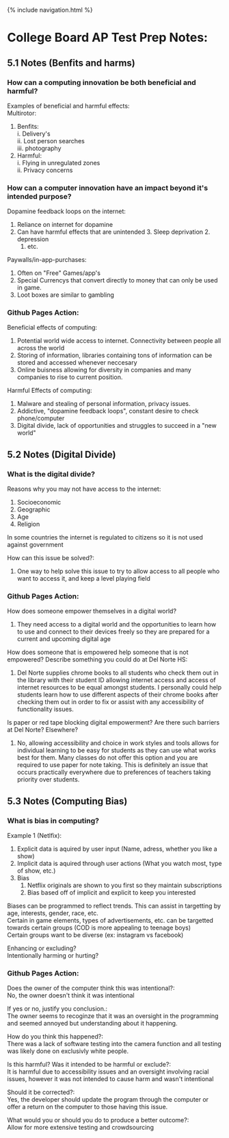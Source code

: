 {% include navigation.html %}

# College Board AP Test Prep Notes:

## 5.1 Notes (Benfits and harms) 
### How can a computing innovation be both beneficial and harmful?  
Examples of beneficial and harmful effects:  
Multirotor:  
  1. Benfits:  
       i. Delivery's  
       ii. Lost person searches  
       iii. photography  
  2. Harmful:  
       i. Flying in unregulated zones  
       ii. Privacy concerns  

### How can a computer innovation have an impact beyond it's intended purpose?  
Dopamine feedback loops on the internet:  
   1. Reliance on internet for dopamine  
   2. Can have harmful effects that are unintended
      3. Sleep deprivation
      2. depression  
      1. etc.  

Paywalls/in-app-purchases:  
   1. Often on "Free" Games/app's
   2. Special Currencys that convert directly to money that can only be used in game.
   3. Loot boxes are similar to gambling

### Github Pages Action:  
Beneficial effects of computing: 
   1. Potential world wide access to internet. Connectivity between people all across the world
   2. Storing of information, libraries containing tons of information can be stored and accessed whenever neccesary
   3. Online buisness allowing for diversity in companies and many companies to rise to current position. 

Harmful Effects of computing: 
   1. Malware and stealing of personal information, privacy issues. 
   2. Addictive, "dopamine feedback loops", constant desire to check phone/computer
   3. Digital divide, lack of opportunities and struggles to succeed in a "new world"

## 5.2 Notes (Digital Divide)  
### What is the digital divide?  
Reasons why you may not have access to the internet:
   1. Socioeconomic
   2. Geographic
   3. Age
   4. Religion

In some countries the internet is regulated to citizens so it is not used against government  

How can this issue be solved?:  
   1. One way to help solve this issue to try to allow access to all people who want to access it, and keep a level playing field

### Github Pages Action:  
How does someone empower themselves in a digital world?  
   1. They need access to a digital world and the opportunities to learn how to use and connect to their devices freely so they are prepared for a current and upcoming digital age

How does someone that is empowered help someone that is not empowered? Describe something you could do at Del Norte HS:  
   1. Del Norte supplies chrome books to all students who check them out in the library with their student ID allowing internet access and access of internet resources to be equal amongst students. I personally could help students learn how to use different aspects of their chrome books after checking them out in order to fix or assist with any accessibility of functionality issues. 

Is paper or red tape blocking digital empowerment? Are there such barriers at Del Norte? Elsewhere?  
   1. No, allowing accessibility and choice in work styles and tools allows for individual learning to be easy for students as they can use what works best for them. Many classes do not offer this option and you are required to use paper for note taking. This is definitely an issue that occurs practically everywhere due to preferences of teachers taking priority over students. 

## 5.3 Notes (Computing Bias)
### What is bias in computing?  

Example 1 (Netlfix):  
   1. Explicit data is aquired by user input (Name, adress, whether you like a show)  
   2. Implicit data is aquired through user actions (What you watch most, type of show, etc.)  
   3. Bias  
      1. Netflix originals are shown to you first so they maintain subscriptions  
      2. Bias based off of implicit and explicit to keep you interested  

Biases can be programmed to reflect trends. This can assist in targetting by age, interests, gender, race, etc.  
Certain in game elements, types of advertisements, etc. can be targetted towards certain groups (COD is more appealing to teenage boys)  
Certain groups want to be diverse (ex: instagram vs facebook)  


Enhancing or excluding?  
Intentionally harming or hurting?  

### Github Pages Action: 
Does the owner of the computer think this was intentional?:  
   No, the owner doesn't think it was intentional  
   
If yes or no, justify you conclusion.:  
   The owner seems to recoginze that it was an oversight in the programming and seemed annoyed but understanding about it happening. 
   
How do you think this happened?:  
   There was a lack of software testing into the camera function and all testing was likely done on exclusivly white people. 
   
Is this harmful? Was it intended to be harmful or exclude?:  
   It is harmful due to accessibility issues and an oversight involving racial issues, however it was not intended to cause harm and wasn't intentional  
   
Should it be corrected?:  
   Yes, the developer should update the program through the computer or offer a return on the computer to those having this issue.  
   
What would you or should you do to produce a better outcome?:  
   Allow for more extensive testing and crowdsourcing  
